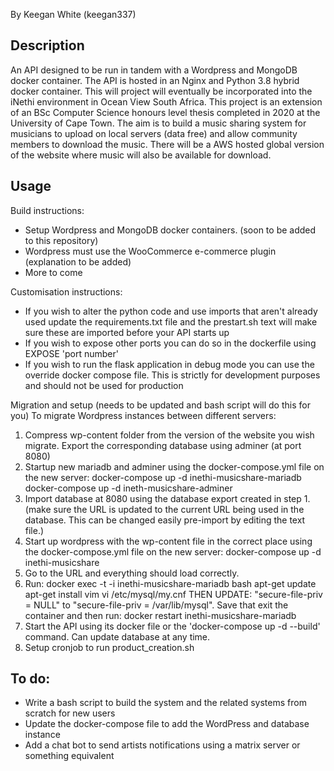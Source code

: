 By Keegan White (keegan337)

## Description
An API designed to be run in tandem with a Wordpress and MongoDB docker container. The API is hosted in an Nginx and Python 3.8 hybrid docker container. This will project will eventually be incorporated into the iNethi environment in Ocean View South Africa. This project is an extension of an BSc Computer Science honours level thesis completed in 2020 at the University of Cape Town. The aim is to build a music sharing system for musicians to upload on local servers (data free) and allow community members to download the music. There will be a AWS hosted global version of the website where music will also be available for download.

## Usage
Build instructions:
- Setup Wordpress and MongoDB docker containers. (soon to be added to this repository)
- Wordpress must use the WooCommerce e-commerce plugin (explanation to be added)
- More to come

Customisation instructions:
- If you wish to alter the python code and use imports that aren't already used update the requirements.txt file and the prestart.sh text will make sure these are imported before your API starts up
- If you wish to expose other ports you can do so in the dockerfile using EXPOSE 'port number'
- If you wish to run the flask application in debug mode you can use the override docker compose file. This is strictly for development purposes and should not be used for production

Migration and setup (needs to be updated and bash script will do this for you)
To migrate Wordpress instances between different servers:
1. Compress wp-content folder from the version of the website you wish migrate. Export the corresponding database using adminer (at port 8080)
2. Startup new mariadb and adminer using the docker-compose.yml file on the new server:
  docker-compose up -d inethi-musicshare-mariadb
  docker-compose up -d ineth-musicshare-adminer
3. Import database at 8080 using the database export created in step 1. (make sure the URL is updated to the current URL being used in the database. This can be changed easily pre-import by editing the text file.)
4. Start up wordpress with the wp-content file in the correct place using the docker-compose.yml file on the new server:
  docker-compose up -d inethi-musicshare
5. Go to the URL and everything should load correctly.
6. Run:
   docker exec -t -i inethi-musicshare-mariadb bash
    apt-get update
    apt-get install vim
    vi /etc/mysql/my.cnf
    THEN UPDATE: "secure-file-priv = NULL" to "secure-file-priv = /var/lib/mysql". Save that exit the container and then run:
    docker restart inethi-musicshare-mariadb
7. Start the API using its docker file or the 'docker-compose up -d --build' command. Can update database at any time.
8. Setup cronjob to run product_creation.sh

## To do:
- Write a bash script to build the system and the related systems from scratch for new users
- Update the docker-compose file to add the WordPress and database instance
- Add a chat bot to send artists notifications using a matrix server or something equivalent

